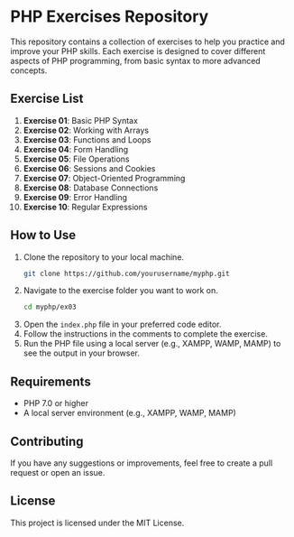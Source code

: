 # PHP Exercises Repository

This repository contains a collection of exercises to help you practice and improve your PHP skills. Each exercise is designed to cover different aspects of PHP programming, from basic syntax to more advanced concepts.

## Exercise List

1. **Exercise 01**: Basic PHP Syntax
2. **Exercise 02**: Working with Arrays
3. **Exercise 03**: Functions and Loops
4. **Exercise 04**: Form Handling
5. **Exercise 05**: File Operations
6. **Exercise 06**: Sessions and Cookies
7. **Exercise 07**: Object-Oriented Programming
8. **Exercise 08**: Database Connections
9. **Exercise 09**: Error Handling
10. **Exercise 10**: Regular Expressions

## How to Use

1. Clone the repository to your local machine.
    ```sh
    git clone https://github.com/yourusername/myphp.git
    ```
2. Navigate to the exercise folder you want to work on.
    ```sh
    cd myphp/ex03
    ```
3. Open the `index.php` file in your preferred code editor.
4. Follow the instructions in the comments to complete the exercise.
5. Run the PHP file using a local server (e.g., XAMPP, WAMP, MAMP) to see the output in your browser.

## Requirements

- PHP 7.0 or higher
- A local server environment (e.g., XAMPP, WAMP, MAMP)

## Contributing

If you have any suggestions or improvements, feel free to create a pull request or open an issue.

## License

This project is licensed under the MIT License.
